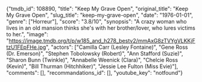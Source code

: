{"tmdb_id": 108890, "title": "Keep My Grave Open", "original_title": "Keep My Grave Open", "slug_title": "keep-my-grave-open", "date": "1976-01-01", "genre": ["Horreur"], "score": "3.8/10", "synopsis": "A crazy woman who lives in an old mansion thinks she's with her brother/lover, who lures victims to her.", "image": "https://image.tmdb.org/t/p/w185_and_h278_bestv2/mmAxG8zTVYgVLKKjFtzU1FEpFHe.jpg", "actors": ["Camilla Carr (Lesley Fontaine)", "Gene Ross (Dr. Emerson)", "Stephen Tobolowsky (Robert)", "Ann Stafford (Suzie)", "Sharon Bunn (Twinkle)", "Annabelle Weenick (Clara)", "Chelcie Ross (Kevin)", "Bill Thurman (Hitchhiker)", "Jessie Lee Fulton (Miss Evie)"], "comments": [], "recommandations_id": [], "youtube_key": "notfound"}